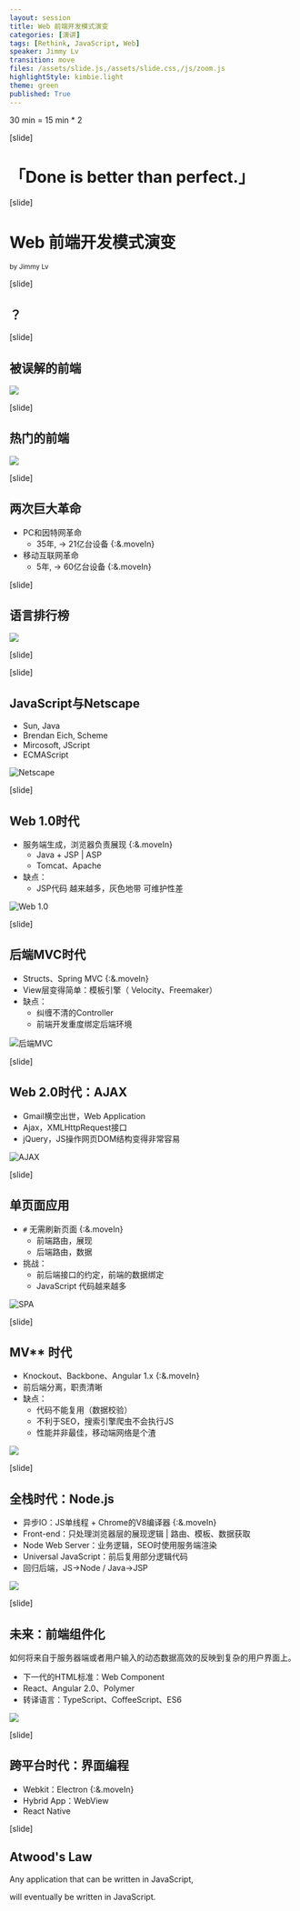 ```yaml
---
layout: session
title: Web 前端开发模式演变
categories: [演讲]
tags: [Rethink, JavaScript, Web]
speaker: Jimmy Lv
transition: move
files: /assets/slide.js,/assets/slide.css,/js/zoom.js
highlightStyle: kimbie.light
theme: green
published: True
---
```


30 min = 15 min * 2

[slide]
# 「Done is better than perfect.」

[slide]
# Web 前端开发模式演变
<small>by Jimmy Lv</small>

[slide]

## ？

[slide]

## 被误解的前端

![](http://7xjbdq.com1.z0.glb.clouddn.com/css.jpeg)

[slide]

## 热门的前端

![](http://7xjbdq.com1.z0.glb.clouddn.com/money.png)

[slide]

## 两次巨大革命

- PC和因特网革命
    + 35年, -> 21亿台设备 {:&.moveIn}
- 移动互联网革命
    + 5年, -> 60亿台设备 {:&.moveIn}

[slide]

## 语言排行榜

![](http://7xjbdq.com1.z0.glb.clouddn.com/hot_language.jpg)

[slide]


[slide]

## JavaScript与Netscape

- Sun, Java 
- Brendan Eich, Scheme 
- Mircosoft, JScript
- ECMAScript

![Netscape](http://image.beekka.com/blog/201106/bg2011062401.jpg)

[slide]

## Web 1.0时代

- 服务端生成，浏览器负责展现 {:&.moveIn}
    - Java + JSP | ASP
    - Tomcat、Apache
- 缺点：
    + JSP代码 越来越多，灰色地带 可维护性差

![Web 1.0](https://camo.githubusercontent.com/90850e93b917cd3c958dff1c7d0197f819167343/687474703a2f2f696d672e68622e616963646e2e636f6d2f63333639616163633864613338616638653432326664323935313438633537643162353831376666666335362d4f636250646c5f6677363538)

[slide]

## 后端MVC时代

-  Structs、Spring MVC {:&.moveIn}
-  View层变得简单：模板引擎（ Velocity、Freemaker）
-  缺点：
    *  纠缠不清的Controller
    *  前端开发重度绑定后端环境

![后端MVC](https://camo.githubusercontent.com/b9e16b0b3ff3361a481badaca7d408e8fa6b404f/687474703a2f2f696d672e68622e616963646e2e636f6d2f3961366266353237646162626462396237393563353862306237616636633761313864653963653331316136312d3975697578545f6677363538)

[slide]

## Web 2.0时代：AJAX

- Gmail横空出世，Web Application 
- Ajax，XMLHttpRequest接口
- jQuery，JS操作网页DOM结构变得非常容易

![AJAX](https://camo.githubusercontent.com/d0098546c9fa01b443c16ff1953c90aa9056955b/687474703a2f2f696d672e68622e616963646e2e636f6d2f3932393766646337336438336632373764343439633932313933613361663432386464633064343431316366392d6e31445936465f6677363538)

[slide]

## 单页面应用

- `#` 无需刷新页面 {:&.moveIn}
    + 前端路由，展现
    + 后端路由，数据
- 挑战：
    + 前后端接口的约定，前端的数据绑定
    + JavaScript 代码越来越多

![SPA](https://camo.githubusercontent.com/f064bc7a5b06ea9a39cf039a5dec0ca6675141ff/687474703a2f2f696d672e68622e616963646e2e636f6d2f3135383839323134336263363430333364323264643865643765373533366537316530373063346131336335372d6850673150635f6677363538)

[slide]

## MV** 时代

- Knockout、Backbone、Angular 1.x {:&.moveIn}
- 前后端分离，职责清晰
- 缺点：
    - 代码不能复用（数据校验）
    - 不利于SEO，搜索引擎爬虫不会执行JS
    - 性能并非最佳，移动端网络是个渣

![](https://camo.githubusercontent.com/2ab0e0e247dfae7b74760b7d57056a680204874d/687474703a2f2f696d672e68622e616963646e2e636f6d2f3536663463656530653663376166363165323464626633316534626531376631343264353930326331313039612d42637852696d5f6677363538)

[slide]

## 全栈时代：Node.js

- 异步IO：JS单线程 + Chrome的V8编译器 {:&.moveIn}
- Front-end：只处理浏览器层的展现逻辑 | 路由、模板、数据获取
- Node Web Server：业务逻辑，SEO时使用服务端渲染
- Universal JavaScript：前后复用部分逻辑代码
- 回归后端，JS->Node / Java->JSP

![](http://assets.toptal.io/uploads/blog/image/25/toptal-blog-image-1374849974023.png)

[slide]

## 未来：前端组件化

如何将来自于服务器端或者用户输入的动态数据高效的反映到复杂的用户界面上。

- 下一代的HTML标准：Web Component
- React、Angular 2.0、Polymer
- 转译语言：TypeScript、CoffeeScript、ES6

![](https://github.com/fouber/blog/raw/master/201508/assets/modular-component.png)

[slide]

## 跨平台时代：界面编程

- Webkit：Electron {:&.moveIn}
- Hybrid App：WebView
- React Native

[slide]

## Atwood's Law

Any application that can be written in JavaScript, 

will eventually be written in JavaScript.